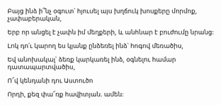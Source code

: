 Բայց ինձ ի՞նչ օգուտ՝ հյուսել այս խղճուկ խոսքերը մորմոք, չափաբերական,


Երբ որ անցել է չափն իմ մեղքերի, և անհնար է բուժումը նրանց:


Լոկ դո՛ւ կարող ես կյանք ընձեռել ինձ՝ հոգով մեռածիս,


Եվ անոխակալ՝ ձեռք կարկառել ինձ, օգնելու համար դատապարտվածիս,


Ո՜վ կենդանի դու Աստուծո


Որդի, քեզ փա՜ռք հավիտյան. ամեն: